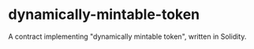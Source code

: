 # dynamically-mintable-token
A contract implementing "dynamically mintable token", written in Solidity.
